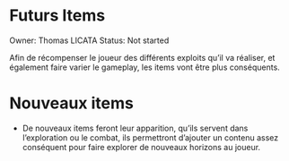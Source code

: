 # Futurs Items

Owner: Thomas LICATA
Status: Not started

Afin de récompenser le joueur des différents exploits qu’il va réaliser, et également faire varier le gameplay, les items vont être plus conséquents.

# Nouveaux items

- De nouveaux items feront leur apparition, qu’ils servent dans l’exploration ou le combat, ils permettront d’ajouter un contenu assez conséquent pour faire explorer de nouveaux horizons au joueur.
